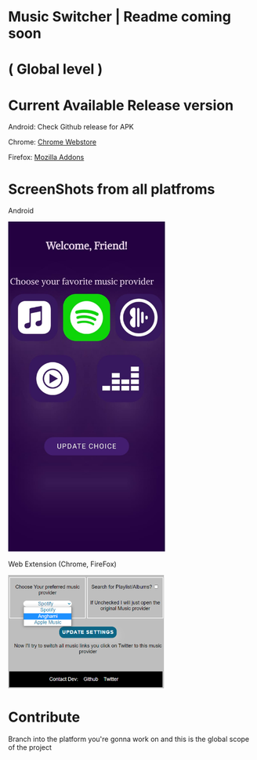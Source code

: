 # Music Switcher | Readme coming soon

# ( Global level )

# Current Available Release version


Android: Check Github release for APK

Chrome: [Chrome Webstore](https://chrome.google.com/webstore/detail/twitter-music-provider/apkanldijkiplglkhjjajegljppgmgmj)

Firefox: [Mozilla Addons](https://addons.mozilla.org/en-US/firefox/addon/twitter-music-provider/)

# ScreenShots from all platfroms

Android


<img src="Assets/android.jpeg" alt="drawing" width="320"/>


 Web Extension (Chrome, FireFox)
 
<img src="Assets/web_extension.png" alt="drawing" width="320"/>

 

# Contribute

Branch into the platform you're gonna work on and this is the global scope of the project
